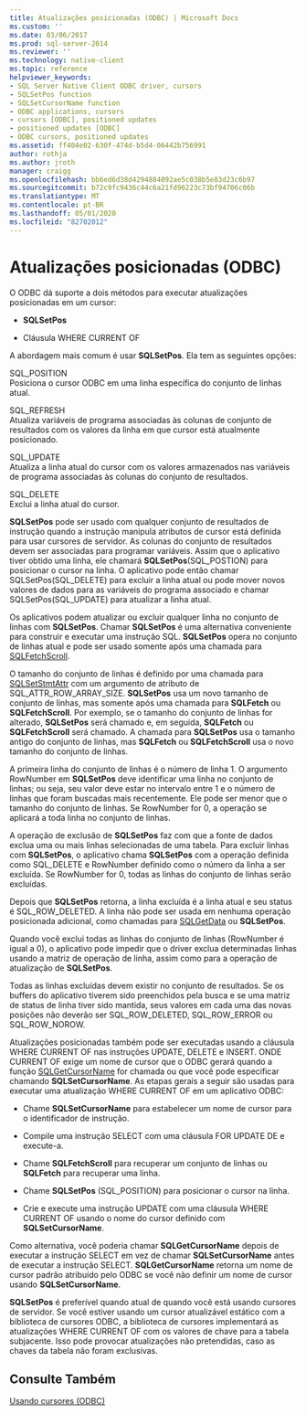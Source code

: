 ```yaml
---
title: Atualizações posicionadas (ODBC) | Microsoft Docs
ms.custom: ''
ms.date: 03/06/2017
ms.prod: sql-server-2014
ms.reviewer: ''
ms.technology: native-client
ms.topic: reference
helpviewer_keywords:
- SQL Server Native Client ODBC driver, cursors
- SQLSetPos function
- SQLSetCursorName function
- ODBC applications, cursors
- cursors [ODBC], positioned updates
- positioned updates [ODBC]
- ODBC cursors, positioned updates
ms.assetid: ff404e02-630f-474d-b5d4-06442b756991
author: rothja
ms.author: jroth
manager: craigg
ms.openlocfilehash: bb6ed6d38d4294884092ae5c038b5e83d23c6b97
ms.sourcegitcommit: b72c9fc9436c44c6a21fd96223c73bf94706c06b
ms.translationtype: MT
ms.contentlocale: pt-BR
ms.lasthandoff: 05/01/2020
ms.locfileid: "82702012"
---
```

# <a name="positioned-updates-odbc"></a>Atualizações posicionadas (ODBC)
  O ODBC dá suporte a dois métodos para executar atualizações posicionadas em um cursor:  
  
-   **SQLSetPos**  
  
-   Cláusula WHERE CURRENT OF  
  
 A abordagem mais comum é usar **SQLSetPos**. Ela tem as seguintes opções:  
  
 SQL_POSITION  
 Posiciona o cursor ODBC em uma linha específica do conjunto de linhas atual.  
  
 SQL_REFRESH  
 Atualiza variáveis de programa associadas às colunas de conjunto de resultados com os valores da linha em que cursor está atualmente posicionado.  
  
 SQL_UPDATE  
 Atualiza a linha atual do cursor com os valores armazenados nas variáveis de programa associadas às colunas do conjunto de resultados.  
  
 SQL_DELETE  
 Exclui a linha atual do cursor.  
  
 **SQLSetPos** pode ser usado com qualquer conjunto de resultados de instrução quando a instrução manipula atributos de cursor está definida para usar cursores de servidor. As colunas do conjunto de resultados devem ser associadas para programar variáveis. Assim que o aplicativo tiver obtido uma linha, ele chamará **SQLSetPos**(SQL_POSTION) para posicionar o cursor na linha. O aplicativo pode então chamar SQLSetPos(SQL_DELETE) para excluir a linha atual ou pode mover novos valores de dados para as variáveis do programa associado e chamar SQLSetPos(SQL_UPDATE) para atualizar a linha atual.  
  
 Os aplicativos podem atualizar ou excluir qualquer linha no conjunto de linhas com **SQLSetPos**. Chamar **SQLSetPos** é uma alternativa conveniente para construir e executar uma instrução SQL. **SQLSetPos** opera no conjunto de linhas atual e pode ser usado somente após uma chamada para [SQLFetchScroll](../native-client-odbc-api/sqlfetchscroll.md).  
  
 O tamanho do conjunto de linhas é definido por uma chamada para [SQLSetStmtAttr](../native-client-odbc-api/sqlsetstmtattr.md) com um argumento de atributo de SQL_ATTR_ROW_ARRAY_SIZE. **SQLSetPos** usa um novo tamanho de conjunto de linhas, mas somente após uma chamada para **SQLFetch** ou **SQLFetchScroll**. Por exemplo, se o tamanho do conjunto de linhas for alterado, **SQLSetPos** será chamado e, em seguida, **SQLFetch** ou **SQLFetchScroll** será chamado. A chamada para **SQLSetPos** usa o tamanho antigo do conjunto de linhas, mas **SQLFetch** ou **SQLFetchScroll** usa o novo tamanho do conjunto de linhas.  
  
 A primeira linha do conjunto de linhas é o número de linha 1. O argumento RowNumber em **SQLSetPos** deve identificar uma linha no conjunto de linhas; ou seja, seu valor deve estar no intervalo entre 1 e o número de linhas que foram buscadas mais recentemente. Ele pode ser menor que o tamanho do conjunto de linhas. Se RowNumber for 0, a operação se aplicará a toda linha no conjunto de linhas.  
  
 A operação de exclusão de **SQLSetPos** faz com que a fonte de dados exclua uma ou mais linhas selecionadas de uma tabela. Para excluir linhas com **SQLSetPos**, o aplicativo chama **SQLSetPos** com a operação definida como SQL_DELETE e RowNumber definido como o número da linha a ser excluída. Se RowNumber for 0, todas as linhas do conjunto de linhas serão excluídas.  
  
 Depois que **SQLSetPos** retorna, a linha excluída é a linha atual e seu status é SQL_ROW_DELETED. A linha não pode ser usada em nenhuma operação posicionada adicional, como chamadas para [SQLGetData](../native-client-odbc-api/sqlgetdata.md) ou **SQLSetPos**.  
  
 Quando você exclui todas as linhas do conjunto de linhas (RowNumber é igual a 0), o aplicativo pode impedir que o driver exclua determinadas linhas usando a matriz de operação de linha, assim como para a operação de atualização de **SQLSetPos**.  
  
 Todas as linhas excluídas devem existir no conjunto de resultados. Se os buffers do aplicativo tiverem sido preenchidos pela busca e se uma matriz de status de linha tiver sido mantida, seus valores em cada uma das novas posições não deverão ser SQL_ROW_DELETED, SQL_ROW_ERROR ou SQL_ROW_NOROW.  
  
 Atualizações posicionadas também pode ser executadas usando a cláusula WHERE CURRENT OF nas instruções UPDATE, DELETE e INSERT. ONDE CURRENT OF exige um nome de cursor que o ODBC gerará quando a função [SQLGetCursorName](../native-client-odbc-api/sqlgetcursorname.md) for chamada ou que você pode especificar chamando **SQLSetCursorName**. As etapas gerais a seguir são usadas para executar uma atualização WHERE CURRENT OF em um aplicativo ODBC:  
  
-   Chame **SQLSetCursorName** para estabelecer um nome de cursor para o identificador de instrução.  
  
-   Compile uma instrução SELECT com uma cláusula FOR UPDATE DE e execute-a.  
  
-   Chame **SQLFetchScroll** para recuperar um conjunto de linhas ou **SQLFetch** para recuperar uma linha.  
  
-   Chame **SQLSetPos** (SQL_POSITION) para posicionar o cursor na linha.  
  
-   Crie e execute uma instrução UPDATE com uma cláusula WHERE CURRENT OF usando o nome do cursor definido com **SQLSetCursorName**.  
  
 Como alternativa, você poderia chamar **SQLGetCursorName** depois de executar a instrução SELECT em vez de chamar **SQLSetCursorName** antes de executar a instrução SELECT. **SQLGetCursorName** retorna um nome de cursor padrão atribuído pelo ODBC se você não definir um nome de cursor usando **SQLSetCursorName**.  
  
 **SQLSetPos** é preferível quando atual de quando você está usando cursores de servidor. Se você estiver usando um cursor atualizável estático com a biblioteca de cursores ODBC, a biblioteca de cursores implementará as atualizações WHERE CURRENT OF com os valores de chave para a tabela subjacente. Isso pode provocar atualizações não pretendidas, caso as chaves da tabela não foram exclusivas.  
  
## <a name="see-also"></a>Consulte Também  
 [Usando cursores &#40;ODBC&#41;](using-cursors-odbc.md)  
  
  
